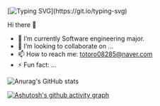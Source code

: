 [![Typing SVG](https://readme-typing-svg.herokuapp.com?font=Times+New+Roman&size=35&color=F7139A&multiline=true&width=300&lines=Hi+there!+I'm+yenyen31!;Nice+to+meet+you!)](https://git.io/typing-svg)

Hi there 👋
- 🔭 I’m currently Software engineering major.
- 👯 I’m looking to collaborate on ...
- 📫 How to reach me: totoro08285@naver.com
- ⚡ Fun fact: ...

![Anurag's GitHub stats](https://github-readme-stats.vercel.app/api?username=yenyen31&show_icons=true&theme=radical)

[![Ashutosh's github activity graph](https://activity-graph.herokuapp.com/graph?username=yenyen31&theme=rogue)](https://github.com/ashutosh00710/github-readme-activity-graph)


